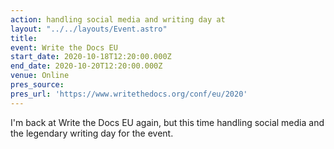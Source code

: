 ```yaml
---
action: handling social media and writing day at
layout: "../../layouts/Event.astro"
title:
event: Write the Docs EU
start_date: 2020-10-18T12:20:00.000Z
end_date: 2020-10-20T12:20:00.000Z
venue: Online
pres_source:
pres_url: 'https://www.writethedocs.org/conf/eu/2020'
---
```


I'm back at Write the Docs EU again, but this time handling social media and the legendary writing day for the event.
